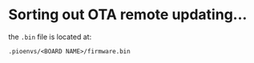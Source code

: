 # Sorting out OTA remote updating...


the `.bin` file is located at:

    .pioenvs/<BOARD NAME>/firmware.bin
